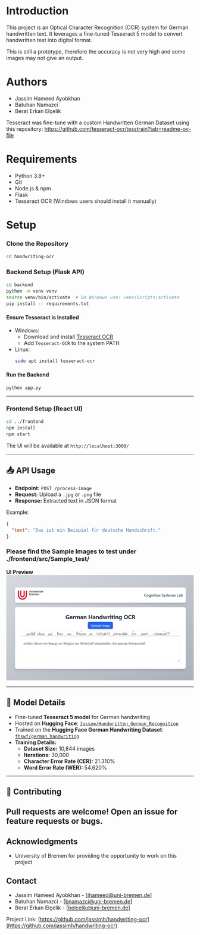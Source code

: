 # Introduction 
This project is an Optical Character Recognition (OCR) system for German handwritten text. It leverages a fine-tuned Tesseract 5 model to convert handwritten text into digital format.

This is still a prototype, therefore the accuracy is not very high and some images may not give an output.

# Authors

- Jassim Hameed Ayobkhan
- Batuhan Namazci
- Berat Erkan Elçelik

Tesseract was fine-tune with a custom Handwritten German Dataset using this repository: https://github.com/tesseract-ocr/tesstrain?tab=readme-ov-file

# Requirements

- Python 3.8+
- Git
- Node.js & npm
- Flask
- Tesseract OCR (Windows users should install it manually)

# Setup 

### **Clone the Repository**

```sh git clone https://github.com/YOUR_GITHUB_USERNAME/YOUR_REPOSITORY.git
cd handwriting-ocr
```

### **Backend Setup (Flask API)**

```sh
cd backend
python -m venv venv
source venv/bin/activate  # On Windows use: venv\Scripts\activate
pip install -r requirements.txt
```

#### **Ensure Tesseract is Installed**

- Windows:
  - Download and install [Tesseract OCR](https://github.com/UB-Mannheim/tesseract/wiki)
  - Add `Tesseract-OCR` to the system PATH
- Linux:
  ```sh
  sudo apt install tesseract-ocr
  ```

#### **Run the Backend**

```sh
python app.py
```

---

### **Frontend Setup (React UI)**

```sh
cd ../frontend
npm install
npm start
```

The UI will be available at `http://localhost:3000/`

---

## 📤 API Usage

- **Endpoint:** `POST /process-image`
- **Request:** Upload a `.jpg` or `.png` file
- **Response:** Extracted text in JSON format

Example:

```json
{
  "text": "Das ist ein Beispiel für deutsche Handschrift."
}
```

### **Please find the Sample Images to test under  ./frontend/src/Sample_test/**


**UI Preview**
![Sample Image](UI_Sample.png)

---

## 📌 Model Details

- Fine-tuned **Tesseract 5 model** for German handwriting
- Hosted on **Hugging Face**: [`Jossom/Handwritten_German_Recognition`](https://huggingface.co/Jossom/Handwritten_German_Recognition)
- Trained on the **Hugging Face German Handwriting Dataset**: [`fhswf/german_handwriting`](https://huggingface.co/datasets/fhswf/german_handwriting)
- **Training Details:**
  - **Dataset Size:** 10,844 images
  - **Iterations:** 30,000
  - **Character Error Rate (CER):** 21.310%
  - **Word Error Rate (WER):** 54.620%

---

## 🤝 Contributing

Pull requests are welcome! Open an issue for feature requests or bugs.
---


## Acknowledgments

- University of Bremen for providing the opportunity to work on this project

## Contact

- Jassim Hameed Ayobkhan - [jhameed@uni-bremen.de]
- Batuhan Namazci - [bnamazci@uni-bremen.de]
- Berat Erkan Elçelik - [belcelik@uni-bremen.de]


Project Link: [https://github.com/jassimh/handwriting-ocr](https://github.com/jassimh/handwriting-ocr)






